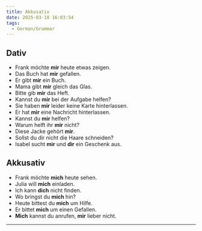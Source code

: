 ```yaml
---
title: Akkusativ
date: 2025-03-18 16:03:54
tags:
  - German/Grammar
---
```


## Dativ

- Frank möchte **mir** heute etwas zeigen.
- Das Buch hat **mir** gefallen.
- Er gibt **mir** ein Buch.
- Mama gibt **mir** gleich das Glas.
- Bitte gib **mir** das Heft.
- Kannst du **mir** bei der Aufgabe helfen?
- Sie haben **mir** leider keine Karte hinterlassen.
- Er hat **mir** eine Nachricht hinterlassen.
- Kannst du **mir** helfen?
- Warum helft ihr **mir** nicht?
- Diese Jacke gehört **mir**.
- Sollst du dir nicht die Haare schneiden?
- Isabel sucht **mir** und **dir** ein Geschenk aus.

## Akkusativ

- Frank möchte **mich** heute sehen.
- Julia will **mich** einladen.
- Ich kann **dich** nicht finden.
- Wo bringst du **mich** hin?
- Heute bittest du **mich** um Hilfe.
- Er bittet **mich** um einen Gefallen.
- **Mich** kannst du anrufen, **mir** lieber nicht.
---


